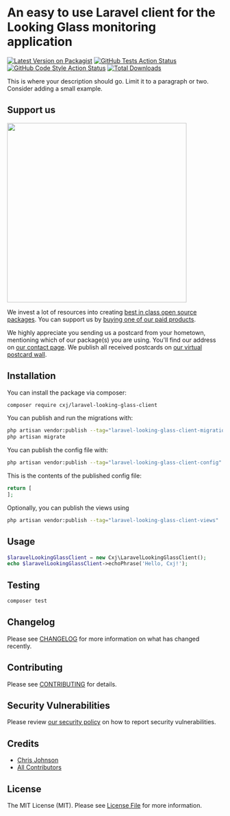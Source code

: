 # An easy to use Laravel client for the Looking Glass monitoring application 

[![Latest Version on Packagist](https://img.shields.io/packagist/v/cxj/laravel-looking-glass-client.svg?style=flat-square)](https://packagist.org/packages/cxj/laravel-looking-glass-client)
[![GitHub Tests Action Status](https://img.shields.io/github/actions/workflow/status/cxj/laravel-looking-glass-client/run-tests.yml?branch=main&label=tests&style=flat-square)](https://github.com/cxj/laravel-looking-glass-client/actions?query=workflow%3Arun-tests+branch%3Amain)
[![GitHub Code Style Action Status](https://img.shields.io/github/actions/workflow/status/cxj/laravel-looking-glass-client/fix-php-code-style-issues.yml?branch=main&label=code%20style&style=flat-square)](https://github.com/cxj/laravel-looking-glass-client/actions?query=workflow%3A"Fix+PHP+code+style+issues"+branch%3Amain)
[![Total Downloads](https://img.shields.io/packagist/dt/cxj/laravel-looking-glass-client.svg?style=flat-square)](https://packagist.org/packages/cxj/laravel-looking-glass-client)

This is where your description should go. Limit it to a paragraph or two. Consider adding a small example.

## Support us

[<img src="https://github-ads.s3.eu-central-1.amazonaws.com/laravel-looking-glass-client.jpg?t=1" width="419px" />](https://spatie.be/github-ad-click/laravel-looking-glass-client)

We invest a lot of resources into creating [best in class open source packages](https://spatie.be/open-source). You can support us by [buying one of our paid products](https://spatie.be/open-source/support-us).

We highly appreciate you sending us a postcard from your hometown, mentioning which of our package(s) you are using. You'll find our address on [our contact page](https://spatie.be/about-us). We publish all received postcards on [our virtual postcard wall](https://spatie.be/open-source/postcards).

## Installation

You can install the package via composer:

```bash
composer require cxj/laravel-looking-glass-client
```

You can publish and run the migrations with:

```bash
php artisan vendor:publish --tag="laravel-looking-glass-client-migrations"
php artisan migrate
```

You can publish the config file with:

```bash
php artisan vendor:publish --tag="laravel-looking-glass-client-config"
```

This is the contents of the published config file:

```php
return [
];
```

Optionally, you can publish the views using

```bash
php artisan vendor:publish --tag="laravel-looking-glass-client-views"
```

## Usage

```php
$laravelLookingGlassClient = new Cxj\LaravelLookingGlassClient();
echo $laravelLookingGlassClient->echoPhrase('Hello, Cxj!');
```

## Testing

```bash
composer test
```

## Changelog

Please see [CHANGELOG](CHANGELOG.md) for more information on what has changed recently.

## Contributing

Please see [CONTRIBUTING](CONTRIBUTING.md) for details.

## Security Vulnerabilities

Please review [our security policy](../../security/policy) on how to report security vulnerabilities.

## Credits

- [Chris Johnson](https://github.com/cxj)
- [All Contributors](../../contributors)

## License

The MIT License (MIT). Please see [License File](LICENSE.md) for more information.
